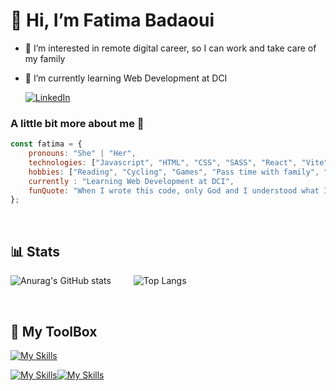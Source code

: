 # 👋 Hi, I’m Fatima Badaoui
- 👀 I’m interested in remote digital career, so I can work and take care of my family 
- 🌱 I’m currently learning Web Development at DCI
  
  [![LinkedIn](https://img.shields.io/badge/LinkedIn-0077B5?style=for-the-badge&logo=linkedin&logoColor=white)](https://www.linkedin.com/in/fatima-badaoui/)

### A little bit more about me 🧐
```javascript
const fatima = {
    pronouns: "She" | "Her",
    technologies: ["Javascript", "HTML", "CSS", "SASS", "React", "Vite", "Express"],
    hobbies: ["Reading", "Cycling", "Games", "Pass time with family", "Movies", "Anime/Manga", "Drawing"],
    currently : "Learning Web Development at DCI",
    funQuote: "When I wrote this code, only God and I understood what I did. Now only God knows."
};
```
<br/>

## 📊 Stats
 

![Anurag's GitHub stats](https://github-readme-stats.vercel.app/api?username=FatimaBadaoui&show_icons=true&theme=tokyonight) &emsp;&emsp; ![Top Langs](https://github-readme-stats.vercel.app/api/top-langs/?username=FatimaBadaoui&layout=compact)

<br/>

## 🧰 My ToolBox
[![My Skills](https://skillicons.dev/icons?i=js,html,css,sass,bootstrap,tailwind,react,styledcomponents,vite,vscode,git,github,nodejs,npm,mongodb,express,postman,ts,md,nextjs,threejs,linux,figma,notion,java,androidstudio,kotlin)](https://skillicons.dev)

<!---
icons:
https://github.com/tandpfun/skill-icons#readme
--->
[![My Skills](https://simpleskill.icons.workers.dev/svg?i=reactrouter,prettier,.env,axios,canva,trello,excalidraw,stackoverflow)](https://simpleskill.icons.workers.dev/svg)[![My Skills](https://simpleskill.icons.workers.dev/svg?i=json,jsonwebtokens,expo,vercel,mdnwebdocs&theme=dark)](https://simpleskill.icons.workers.dev/svg)

<!-- 
simple icons:
https://github.com/irfaan008/simple-skill-icons
--->

<!---
FatimaBadaoui/FatimaBadaoui is a ✨ special ✨ repository because its `README.md` (this file) appears on your GitHub profile.
You can click the Preview link to take a look at your changes.
--->
